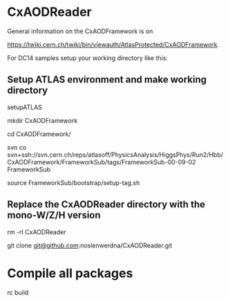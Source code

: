 # CxAODReader

General information on the CxAODFramework is on 

https://twiki.cern.ch/twiki/bin/viewauth/AtlasProtected/CxAODFramework.

For DC14 samples setup your working directory like this:

## Setup ATLAS environment and make working directory

setupATLAS

mkdir CxAODFramework

cd CxAODFramework/

svn co svn+ssh://svn.cern.ch/reps/atlasoff/PhysicsAnalysis/HiggsPhys/Run2/Hbb/CxAODFramework/FrameworkSub/tags/FrameworkSub-00-09-02 FrameworkSub

source FrameworkSub/bootstrap/setup-tag.sh

## Replace the CxAODReader directory with the mono-W/Z/H version

rm -rI CxAODReader

git clone git@github.com:noslenwerdna/CxAODReader.git

# Compile all packages

rc build
